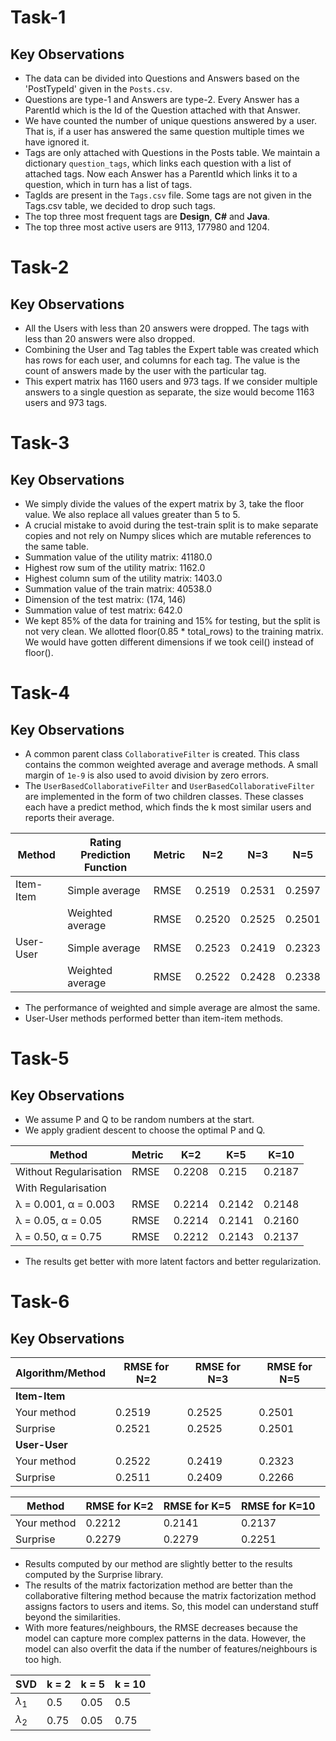 # Task-1
## Key Observations
- The data can be divided into Questions and Answers based on the 'PostTypeId' given in the `Posts.csv`.
- Questions are type-1 and Answers are type-2. Every Answer has a ParentId which is the Id of the Question attached with that Answer.
- We have counted the number of unique questions answered by a user. That is, if a user has answered the same question multiple times we have ignored it.
- Tags are only attached with Questions in the Posts table. We maintain a dictionary `question_tags`, which links each question with a list of attached tags. Now each Answer has a ParentId which links it to a question, which in turn has a list of tags. 
- TagIds are present in the `Tags.csv` file. Some tags are not given in the Tags.csv table, we decided to drop such tags.
- The top three most frequent tags are **Design**, **C#** and **Java**.
- The top three most active users are 9113, 177980 and 1204.

# Task-2
## Key Observations
- All the Users with less than 20 answers were dropped. The tags with less than 20 answers were also dropped. 
- Combining the User and Tag tables the Expert table was created which has rows for each user, and columns for each tag. The value is the count of answers made by the user with the particular tag.
- This expert matrix has 1160 users and 973 tags. If we consider multiple answers to a single question as separate, the size would become 1163 users and 973 tags.

# Task-3
## Key Observations
- We simply divide the values of the expert matrix by 3, take the floor value. We also replace all values greater than 5 to 5. 
- A crucial mistake to avoid during the test-train split is to make separate copies and not rely on Numpy slices which are mutable references to the same table. 
- Summation value of the utility matrix: 41180.0
- Highest row sum of the utility matrix: 1162.0
- Highest column sum of the utility matrix: 1403.0
- Summation value of the train matrix: 40538.0
- Dimension of the test matrix: (174, 146)
- Summation value of test matrix: 642.0
- We kept 85% of the data for training and 15% for testing, but the split is not very clean. We allotted floor(0.85 * total_rows) to the training matrix. We would have gotten different dimensions if we took ceil() instead of floor().

# Task-4
## Key Observations
- A common parent class `CollaborativeFilter` is created. This class contains the common weighted average and average methods. A small margin of `1e-9` is also used to avoid division by zero errors. 
- The `UserBasedCollaborativeFilter` and `UserBasedCollaborativeFilter` are implemented in the form of two children classes. These classes each have a predict method, which finds the k most similar users and reports their average.

| Method   | Rating Prediction Function | Metric | N=2 | N=3 | N=5 |
|----------|----------------------------|--------|-----|-----|-----|
| Item-Item| Simple average  | RMSE |  0.2519   | 0.2531   | 0.2597  |
|          | Weighted average| RMSE | 0.2520 | 0.2525   |  0.2501  |
| User-User| Simple average  | RMSE | 0.2523    | 0.2419   |   0.2323 |
|          | Weighted average| RMSE |  0.2522   |  0.2428   | 0.2338 |
- The performance of weighted and simple average are almost the same.
- User-User methods performed better than item-item methods.

# Task-5
## Key Observations
- We assume P and Q to be random numbers at the start. 
- We apply gradient descent to choose the optimal P and Q.

| Method               | Metric | K=2 | K=5 | K=10 |
|----------------------|--------|-----|-----|------|
| Without Regularisation| RMSE   |  0.2208   | 0.215    |  0.2187    |
| With Regularisation   |        |     |     |      |
| λ = 0.001, α = 0.003  | RMSE   |  0.2214   |  0.2142   |  0.2148    |
| λ = 0.05, α = 0.05    | RMSE   |  0.2214   |  0.2141  |  0.2160    |
| λ = 0.50, α = 0.75    | RMSE   |  0.2212   |  0.2143   |  0.2137    |

- The results get better with more latent factors and better regularization.

# Task-6
## Key Observations

| Algorithm/Method | RMSE for N=2 | RMSE for N=3 | RMSE for N=5 |
|------------------|--------------|--------------|--------------|
| **Item-Item**        |              |              |              |
| Your method      | 0.2519 |    0.2525 |      0.2501 |
| Surprise         | 0.2521   | 0.2525 |      0.2501        |
| **User-User**        |              |              |              |
| Your method      |    0.2522 | 0.2419     | 0.2323    |
| Surprise         |   0.2511   |  0.2409 | 0.2266  |


| Method      | RMSE for K=2 | RMSE for K=5 | RMSE for K=10 |
|-------------|--------------|--------------|---------------|
| Your method |   0.2212    |   0.2141    |    0.2137    |
| Surprise    |    0.2279     |   0.2279   |   0.2251   |

- Results computed by our method are slightly better to the results computed by the Surprise library.
- The results of the matrix factorization method are better than the collaborative filtering method because the matrix factorization method assigns factors to users and items. So, this model can understand stuff beyond the similarities.
- With more features/neighbours, the RMSE decreases because the model can capture more complex patterns in the data. However, the model can also overfit the data if the number of features/neighbours is too high.


| SVD | k = 2 | k = 5 | k = 10 |
|-----|-------|-------|--------|
|$\lambda_1$| 0.5 |0.05 | 0.5|
|$\lambda_2$| 0.75 |0.05 | 0.75|